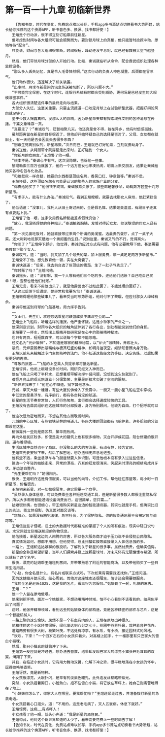 # 第一百一十九章 初临新世界
        【告知书友，时代在变化，免费站点难以长存，手机app多书源站点切换看书大势所趋，站长给你推荐的这个换源APP，听书音色多、换源、找书都好使！】
       王煊是个行动派，恨不得立刻订船票前往新星。
       但考虑到财阀与各大组织可能会顺势而为，要封锁月球上的真相，他只能暂时按捺冲动，原地等待“配合”。
       只能说，财阀与各大组织很果断，时间很短，躁动还没平息呢，就已经有数艘大型飞船登月。
       然后，他们带领月球分部的人开始行动。比如，秦诚就在听从命令，配合鼎武组织处理各种监控设备。
       “那么多人丢失记忆，真是令人毛骨悚然啊。”这次行动的负责人神色凝重，后颈都在冒凉气。
       他们动作很快，迅速解决了相关装置。
       “出事时，月球与新星间的讯息传送被切断了，所以问题不大。”
       “不可能完全保密，在这个时代，连银行系统有时都会受到威胁，更何况是已经发生的大规模泄密事件。”
       各大组织很清楚这件事的最终走向与结果。
       大部分人失忆，这至关重要。只要主流报道一口咬定月球上在试验新型武器，把握好舆论风向就足够了。
       至于少数人揭露真相，没那么大的影响，因为新星每天都有探索域外文明的各种消息在传播，千篇文章难存一真。
       “真要走了？”秦诚叹气，短暂相聚几天，他还真是舍不得，独在异乡，他有时倍感孤独。
       虽然距离留在新星的目标很近了，但他却开始怀疑自己的选择是否对了，父母、女友都在就旧土，有一天他是否会因此失去很多东西？
       “别跟生死离别似的，新星再聚。”次日而已，王煊就已订好船票，立刻就要动身了。
       秦诚送他，从特顾带小院房屋走出来时，正好碰到一个女人。
       “你新月的女朋友。”王煊瞥了他一眼。
       “根本不是。”秦诚心中有气，这次没隐瞒，告诉他一些事。
       黎琨勒索三百万也就罢了，他的一个远方侄女也来凑热闹，明面上来交朋友，结果让秦诚给她买各种名包与化妆品。
       “和她叔叔一样贪婪，她要的东西都是顶级名牌，香吴口红、钟意包等。”秦诚不忿。
       王煊怀疑，这些顶级名牌有可能是认识的那些人的家族产业的分支。
       “你真给她买了？”他恨铁不成钢，秦诚被欺负惨了，那些都是奢侈品，动辄数万甚至十几万新星币。
       “有求于人，能有什么办法。”秦诚叹气，看到王煊瞪眼，就要去找那女人麻烦，他赶紧拦住了。
       他低语道：“没事儿，我托人从旧土寄过来的，全是假名牌。结果她美滋滋，有段日子还真有点要黏上我。”
       王煊瞥了他一眼，这家伙用假名牌都能差点假戏真做？
       “放心，我没搭理她的各种暗示。”秦诚拍着胸脯，发誓对得起女友，他说黎琨的侄女人品有问题。
       “第一次见面吃饭时，她就直接带过来两个所谓的男闺蜜，选最贵的餐厅，点了一桌子大菜，还大剌剌地说那天是她一个男闺蜜的生日。”说到这里，秦诚又气的不行，觉得窝火。
       “你忍了？”王煊停下脚步，他觉得，秦诚的应对方式有问题，他有必要教导下他，甚至需要去教育下那个女人。
       秦诚叹气，道：“当时，我又加了几个最贵的菜，加上服务费，那一桌足足两万多新星币。”
       王煊受不了他，想先教育他一顿，实在太窝囊了。
       秦诚快速道：“后来，我去前台选了些顶级的雪茄，生了一肚子气先走了。”
       “你付账了吗？”王煊问他。
       秦诚摇头，道：“没有啊，我一个人哪有他们三个吃的多，还给他们结账？自己吃自己买单！嗯，雪茄也是他们付账。”
       王煊无言，看来不用他出头了，就是他露面也不过如此罢了，不能处理的更好了。
       “从这以后落下后遗症，她经常和我要名包！”秦诚说道。
       王煊懒得理他那些破事儿了，看来受当时形势所迫，他对付不了黎琨，但应付那女人绰绰有余。
       秦诚将他送到月球的飞船基地，用力挥手告别。
       ……
       “女士们，先生们，欢迎您选乘星河联盟成员中庸深空公司……”
       王煊坐上飞船后，听着这样的播报，他严重怀疑，这是小钟家的产业之一。
       他深刻意识到，财阀与各大组织的触角延伸到了各行各业，到处都能见到他们的身影。
       王煊要了一杯水，然后闭上眼睛开始研究记在心中的那册精神秘本。
       它只有两页，短短数百字，可以说每个字都不能忽略。
       经文名为“元炉锻神”，不知道是哪家的精神秘笈，以“炉火”锻精神，养炼壮大。
       最终，元炉要锻养出最精纯与极其旺盛的精神，如明月挂夜空，如骄阳普照肉身万物。
       王煊以前从未接触过专门主修精神的法门，他不知道这篇经文的等级，决定先练，以后如果有更好的再换。
       “尊敬的旅客……”飞船的上空乘人员提示即将抵达新星。
       王煊讶异，他闭上眼睛没多长时间，刚研究经文入神而已。
       他在飞船上只喝了半杯水，还想着顺带解决掉午餐问题，没想到这么快就到了。
       难怪月亮上的观光旅游业十分很繁荣，主要是新技术突破了空间的限制。
       “新世界我来了！”他在心中喊道，抛下其他念头。
       元城，摩天大楼一幢幢，有些大厦仿佛耸入了云霄中，一艘又一艘小型飞船在空中穿梭。
       中低空的是悬浮车，有序前行，都有各自特定的航道。
       新星的生活节奏非常快，人们行色匆匆，出行都会选择速度较快的工具。
       王煊没有去鼎武组织在这座城市的分部报道，身为特别顾问，他较为自由，打个招呼就可以了。
       他这次是为密地而来，不想在其他方面耽搁时间。
       元城的中心区域，有些钢铁丛林的味道儿，各座大楼的顶部都有飞船停着，许多组织的分部都设在这里。
       稍微靠外一些则是商区群，繁华而热闹。
       再向外居民区较多，即便是高大的建筑上也有很多植物，天台开辟成花园，阳台修建的很开阔，遍布着绿植。
       生活区域中自然也不了商区，但没那么的大的客流量，有动有静，较为宜居。
       王煊首先要安顿下来，然后了解密地，想办法悄无声息地进去。
       他有些不适，乘坐悬浮车与飞艇居然要人体识别，可是他根本没有录入过这些信息。
       路边一个年轻的姑娘走来，异常的漂亮，齐耳的短发很清爽，笑起来时漂亮的眼睛弯成月牙状，牙齿洁白整齐。
       “先生要帮忙吗？”她很阳光。
       很快，王煊明白这是有偿服务，可以当他的向导，介绍工作，帮他租住房屋等，每小时一百新星币，价格很贵。
       王煊初来新星，对一切都很陌生，确实需要一个向导。
       “虽然录入身体信息，可以免费乘坐各种短途交通工具，但是新星很多数人都很注重隐私保护，所以大多都用智能通讯设备消费出行，这很简单，您只需……”
       姑娘很热情，也很细心，带王煊购买新星这边的智能通讯器，其实也就是手机，但确实比旧土的先进，能立体投影，仿真面对面交谈等。
       “您放心，如果没有触犯法律，危害社会，为了保护隐私，你的智能通讯器不会被定位与追踪等。”
       王煊信这些才怪呢，旧土的大数据时代都精准的掌握了个人的所有痕迹，现实中随口说句话，水宝网就立刻推送相应的购物信息。
       他估摸着，新星这边的人闹腾的厉害，所以各大服务商才迫于压力说不会侵犯公民隐私。
       真实情况如何，想都不用想。但他觉得，总比扫描虹膜等直接录入人体信息强的多。
       一路上，王煊和这姑娘聊的很投机，了解到关于新星的很多事，虽然付费贵，但确实值得。
       新星的全称是希望新星，当年人们探索并登上这颗星球时，对未来怀有无限憧憬与希望，所以就有了这个名字。
       很快，漂亮的姑娘帮王煊租到房间，并带带熟悉了附近的智能商场，以及带他购买了一些日常生活用品。
       “小赵，你全名是什么，有名片或联系方式吗，下次如果有需要我还找你。”王煊问道。
       因为这姑娘开朗乐观，细心周到。而他对这座城市还很陌生，估计还会需要她服务。
       “我的全名是赵氏1025，这是我的名片，很高兴为您服务。”姑娘鞠了一躬，礼貌的离去。
       王煊：“？”
       他一个人留在原地傻眼。
       他来到新环境，面对一个姑娘家，不想动用精神领域，怕不小心看到不该看到的，结果似乎出了问题？
       这时，他张开精神领域，看到远去的姑娘身体内部构造，竟是各种精密的部件与芯片，这是一个智能机械人。
       一路上聊的这么愉快，居然不是一个有血有肉的人，王煊在原地出神很久。
       他租住的这个小区环境很好，绿化率达到八分之七十，花圃中芬芳扑鼻，栽种着各种花卉。
       道路两旁有很多大树，枝繁叶茂，不远处有凉亭，有水系，有小桥，接近园林式的风格。
       “欢欢，下来！”一个四岁左右的小女孩仰着头，对高楼上招手，十一楼那里有只巴掌大的雪白小猫咪。
       然后，那只小猫真的就俯冲了下来。
       王煊第一反应就是冲过去，想办法去营救，结果却发现巴掌大的漂亮小猫张开毛茸茸的双翼，滑翔了下来。
       并且，在临近小女孩时，它有用力舞动双翼，化解下冲之势，很平稳地落在小女孩的怀中，逗得她咯咯直笑。
       王煊讶然，竟是新物种。
       小女孩很漂亮，大眼扑闪，是罕有的淡紫色瞳孔，此外连发丝都略带紫光。
       突然，小女孩捂着胸口，小脸煞白，抱不住雪白小猫，将它放在草坪上，她自己则痛苦地蹲在了地上。
       “小妹妹你怎么了，你家大人在哪里，要我帮忙吗？”王煊赶紧走过去，并准备拨打新星的急救电话。
       小女孩捂着心口摇头，道：“不用的，这是老毛病了，天人五衰病，休息下就好。”
       王煊惊愕，这病……有点吓人！
       小女孩看了他一眼，低头小声道：“我是新星的原住民。”
       王煊惊异，他对这个新世界知道的太少了，看来需要花费上一些时间去了解！
       【告知书友，时代在变化，免费站点难以长存，手机app多书源站点切换看书大势所趋，站长给你推荐的这个换源APP，听书音色多、换源、找书都好使！】